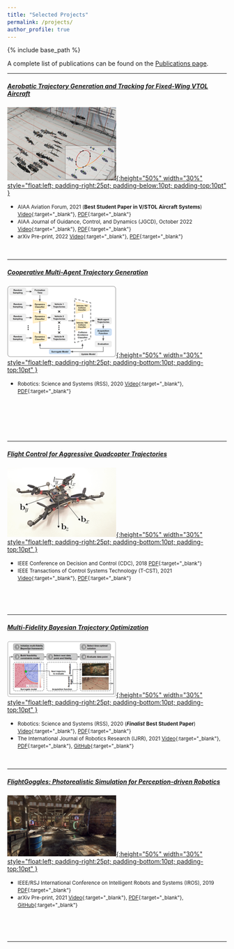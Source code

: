 ```yaml
---
title: "Selected Projects"
permalink: /projects/
author_profile: true
---
```


{% include base_path %}

A complete list of publications can be found on the [Publications page](/publications/).

***
##### [Aerobatic Trajectory Generation and Tracking for Fixed-Wing VTOL Aircraft](/tailsitter/)
[![Aerobatic Trajectory Generation and Tracking for Fixed-Wing VTOL Aircraft](/images/tailsitter.png){:height="50%" width="30%" style="float:left; padding-right:25pt; padding-below:10pt; padding-top:10pt" }](/tailsitter/)
<!-- <img style="float: left;" src="/images/tailsitter.png"> -->
* <small>AIAA Aviation Forum, 2021 (**Best Student Paper in V/STOL Aircraft Systems**) [Video](https://youtu.be/tGQO-6DPT1M){:target="_blank"}, [PDF](/files/TalKaraman_Aviation2021.pdf){:target="_blank"}</small>
* <small>AIAA Journal of Guidance, Control, and Dynamics (JGCD), October 2022 [Video](https://youtu.be/OiD0rQMQ0r0){:target="_blank"}, [PDF](https://doi.org/10.2514/1.G006645){:target="_blank"}</small>
* <small>arXiv Pre-print, 2022 [Video](https://youtu.be/PLjN2UNz8Mg){:target="_blank"}, [PDF](https://arxiv.org/pdf/2207.03524.pdf){:target="_blank"}</small>
&nbsp;

&nbsp;


***

##### [Cooperative Multi-Agent Trajectory Generation](/multi/)
[![Cooperative Multi-Agent Trajectory Generation](/images/multi.png){:height="50%" width="30%" style="float:left; padding-right:25pt; padding-bottom:10pt; padding-top:10pt" }](/multi/)
* <small>Robotics: Science and Systems (RSS), 2020 [Video](https://youtu.be/rxQiNeXvLTc){:target="_blank"}, [PDF](https://arxiv.org/pdf/2206.00726.pdf){:target="_blank"}</small>

&nbsp;

&nbsp;

&nbsp;

***

##### [Flight Control for Aggressive Quadcopter Trajectories](/quad/)
[![Flight Control for Aggressive Quadcopter Trajectories](/images/quad.png){:height="50%" width="30%" style="float:left; padding-right:25pt; padding-bottom:10pt; padding-top:10pt" }](/quad/)
* <small>IEEE Conference on Decision and Control (CDC), 2018 [PDF](/files/CDC18_1876.pdf){:target="_blank"}</small>
* <small>IEEE Transactions of Control Systems Technology (T-CST), 2021 [Video](https://youtu.be/K15lNBAKDCs){:target="_blank"}, [PDF](https://arxiv.org/pdf/1809.04048.pdf){:target="_blank"}</small>

&nbsp;

&nbsp;

***

##### [Multi-Fidelity Bayesian Trajectory Optimization](/bayesopt/)
[![Multi-Fidelity Bayesian Trajectory Optimization](/images/bayesopt.png){:height="50%" width="30%" style="float:left; padding-right:25pt; padding-bottom:10pt; padding-top:10pt" }](/bayesopt/)
* <small>Robotics: Science and Systems (RSS), 2020 (***Finalist*** **Best Student Paper**) [Video](https://youtu.be/igwULi_H1Kg){:target="_blank"}, [PDF](https://arxiv.org/pdf/2006.02513.pdf){:target="_blank"}</small>
* <small>The International Journal of Robotics Research (IJRR), 2021 [Video](https://youtu.be/FjCIZ5lSRg0){:target="_blank"}, [PDF](https://arxiv.org/pdf/2006.02513.pdf){:target="_blank"}, [GitHub](https://github.com/mit-aera/){:target="_blank"}</small>

&nbsp;

***

##### [FlightGoggles: Photorealistic Simulation for Perception-driven Robotics](/flightgoggles/)
[![FlightGoggles: Photorealistic Simulation for Perception-driven Robotics](/images/flightgoggles.png){:height="50%" width="30%" style="float:left; padding-right:25pt; padding-bottom:10pt; padding-top:10pt" }](/flightgoggles/)
* <small>IEEE/RSJ International Conference on Intelligent Robots and Systems (IROS), 2019 [PDF](https://arxiv.org/pdf/1905.11377v1.pdf){:target="_blank"}</small>
* <small>arXiv Pre-print, 2021 [Video](https://youtu.be/qoUlbSAiRko){:target="_blank"}, [PDF](https://arxiv.org/pdf/1905.11377.pdf){:target="_blank"}, [GitHub](https://github.com/mit-aera/FlightGoggles){:target="_blank"}</small>

&nbsp;

&nbsp;

***
